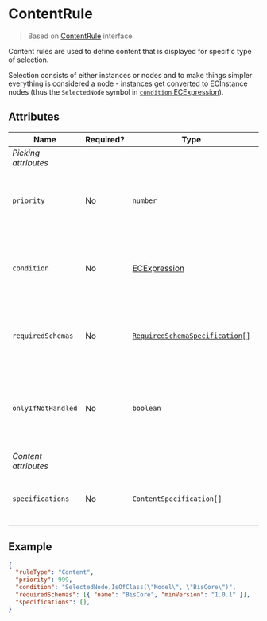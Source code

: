 # ContentRule

> Based on [ContentRule]($presentation-common) interface.

Content rules are used to define content that is displayed for specific type of selection.

Selection consists of either instances or nodes and to make things
simpler everything is considered a node - instances get converted to
ECInstance nodes (thus the `SelectedNode` symbol in [`condition` ECExpression](./ECExpressions.md#rule-condition)).

## Attributes

| Name                 | Required? | Type                                                                 | Default | Meaning                                                                                  |
| -------------------- | --------- | -------------------------------------------------------------------- | ------- | ---------------------------------------------------------------------------------------- |
| *Picking attributes* |
| `priority`           | No        | `number`                                                             | `1000`  | Defines the order in which presentation rules are evaluated.                             |
| `condition`          | No        | [ECExpression](./ECExpressions.md#rule-condition)                    | `""`    | Defines a condition for the rule, which needs to be met in order to execute it.          |
| `requiredSchemas`    | No        | [`RequiredSchemaSpecification[]`](../Advanced/SchemaRequirements.md) | `[]`    | Specifications that define schema requirements for the rule to take effect.              |
| `onlyIfNotHandled`   | No        | `boolean`                                                            | `false` | Should this rule be ignored if there is already an existing rule with a higher priority. |
| *Content attributes* |
| `specifications`     | No        | `ContentSpecification[]`                                             | `[]`    | Specifications that define what content the rule returns.                                |

## Example

```JSON
{
  "ruleType": "Content",
  "priority": 999,
  "condition": "SelectedNode.IsOfClass(\"Model\", \"BisCore\")",
  "requiredSchemas": [{ "name": "BisCore", "minVersion": "1.0.1" }],
  "specifications": [],
}
```
